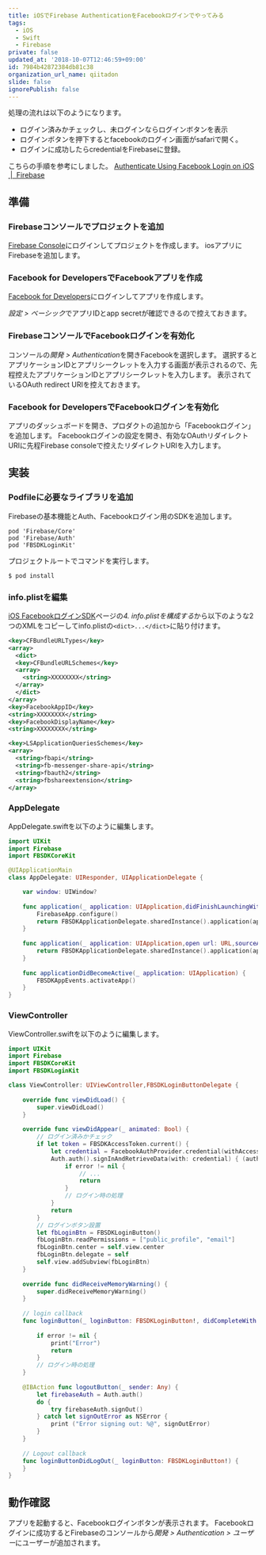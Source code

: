 ```yaml
---
title: iOSでFirebase AuthenticationをFacebookログインでやってみる
tags:
  - iOS
  - Swift
  - Firebase
private: false
updated_at: '2018-10-07T12:46:59+09:00'
id: 7984b42872384db81c38
organization_url_name: qiitadon
slide: false
ignorePublish: false
---
```

処理の流れは以下のようになります。

- ログイン済みかチェックし、未ログインならログインボタンを表示
- ログインボタンを押下するとfacebookのログイン画面がsafariで開く。
- ログインに成功したらcredentialをFirebaseに登録。

こちらの手順を参考にしました。
[Authenticate Using Facebook Login on iOS  |  Firebase](https://firebase.google.com/docs/auth/ios/facebook-login?authuser=1)

## 準備
### Firebaseコンソールでプロジェクトを追加

[Firebase Console](https://firebase.google.com/?hl=ja)にログインしてプロジェクトを作成します。
iosアプリにFirebaseを追加します。

### Facebook for DevelopersでFacebookアプリを作成

[Facebook for Developers](https://developers.facebook.com/)にログインしてアプリを作成します。

*設定 > ベーシック*でアプリIDとapp secretが確認できるので控えておきます。

### FirebaseコンソールでFacebookログインを有効化

コンソールの*開発 > Authentication*を開きFacebookを選択します。
選択するとアプリケーションIDとアプリシークレットを入力する画面が表示されるので、先程控えたアプリケーションIDとアプリシークレットを入力します。
表示されているOAuth redirect URIを控えておきます。

### Facebook for DevelopersでFacebookログインを有効化

アプリのダッシュボードを開き、プロダクトの追加から「Facebookログイン」を追加します。
Facebookログインの設定を開き、有効なOAuthリダイレクトURIに先程Firebase consoleで控えたリダイレクトURIを入力します。

## 実装

### Podfileに必要なライブラリを追加
Firebaseの基本機能とAuth、Facebookログイン用のSDKを追加します。

```
pod 'Firebase/Core'
pod 'Firebase/Auth'
pod 'FBSDKLoginKit'
```

プロジェクトルートでコマンドを実行します。

```
$ pod install
```

### info.plistを編集
[iOS FacebookログインSDK](https://developers.facebook.com/docs/facebook-login/ios)ページの*4. info.plistを構成する*から以下のような2つのXMLをコピーしてinfo.plistの`<dict>...</dict>`に貼り付けます。

```xml
<key>CFBundleURLTypes</key>
<array>
  <dict>
  <key>CFBundleURLSchemes</key>
  <array>
    <string>XXXXXXXX</string>
  </array>
  </dict>
</array>
<key>FacebookAppID</key>
<string>XXXXXXXX</string>
<key>FacebookDisplayName</key>
<string>XXXXXXXX</string>
```
```xml
<key>LSApplicationQueriesSchemes</key>
<array>
  <string>fbapi</string>
  <string>fb-messenger-share-api</string>
  <string>fbauth2</string>
  <string>fbshareextension</string>
</array>
```

### AppDelegate
AppDelegate.swiftを以下のように編集します。

```swift:AppDelegate.swift
import UIKit
import Firebase
import FBSDKCoreKit

@UIApplicationMain
class AppDelegate: UIResponder, UIApplicationDelegate {

    var window: UIWindow?
    
    func application(_ application: UIApplication,didFinishLaunchingWithOptions launchOptions: [UIApplication.LaunchOptionsKey: Any]?) -> Bool {
        FirebaseApp.configure()
        return FBSDKApplicationDelegate.sharedInstance().application(application, didFinishLaunchingWithOptions: launchOptions)
    }
    
    func application(_ application: UIApplication,open url: URL,sourceApplication: String?,annotation: Any) -> Bool {
        return FBSDKApplicationDelegate.sharedInstance().application(application, open: url, sourceApplication: sourceApplication, annotation: annotation)
    }
    
    func applicationDidBecomeActive(_ application: UIApplication) {
        FBSDKAppEvents.activateApp()
    }
}
```

### ViewController
ViewController.swiftを以下のように編集します。

```swift:ViewController.swift
import UIKit
import Firebase
import FBSDKCoreKit
import FBSDKLoginKit

class ViewController: UIViewController,FBSDKLoginButtonDelegate {
    
    override func viewDidLoad() {
        super.viewDidLoad()
    }
    
    override func viewDidAppear(_ animated: Bool) {
        // ログイン済みかチェック
        if let token = FBSDKAccessToken.current() {
            let credential = FacebookAuthProvider.credential(withAccessToken: token.tokenString)
            Auth.auth().signInAndRetrieveData(with: credential) { (authResult, error) in
                if error != nil {
                    // ...
                    return
                }
                // ログイン時の処理
            }
            return
        }
        // ログインボタン設置
        let fbLoginBtn = FBSDKLoginButton()
        fbLoginBtn.readPermissions = ["public_profile", "email"]
        fbLoginBtn.center = self.view.center
        fbLoginBtn.delegate = self
        self.view.addSubview(fbLoginBtn)
    }
    
    override func didReceiveMemoryWarning() {
        super.didReceiveMemoryWarning()
    }
    
    // login callback
    func loginButton(_ loginButton: FBSDKLoginButton!, didCompleteWith result: FBSDKLoginManagerLoginResult!, error: Error!) {
        
        if error != nil {
            print("Error")
            return
        }
        // ログイン時の処理
    }
    
    @IBAction func logoutButton(_ sender: Any) {
        let firebaseAuth = Auth.auth()
        do {
            try firebaseAuth.signOut()
        } catch let signOutError as NSError {
            print ("Error signing out: %@", signOutError)
        }
    }
    
    // Logout callback
    func loginButtonDidLogOut(_ loginButton: FBSDKLoginButton!) {
    }
}
```

## 動作確認
アプリを起動すると、Facebookログインボタンが表示されます。
Facebookログインに成功するとFirebaseのコンソールから*開発 > Authentication > ユーザー*にユーザーが追加されます。
